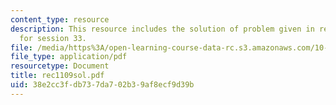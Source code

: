 ```yaml
---
content_type: resource
description: This resource includes the solution of problem given in recitation problem
  for session 33.
file: /media/https%3A/open-learning-course-data-rc.s3.amazonaws.com/10-302-transport-processes-fall-2004/38e2cc3fdb737da702b39af8ecf9d39b_rec1109sol.pdf
file_type: application/pdf
resourcetype: Document
title: rec1109sol.pdf
uid: 38e2cc3f-db73-7da7-02b3-9af8ecf9d39b
---
```

